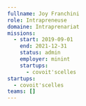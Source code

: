 ```yaml
---
fullname: Joy Franchini
role: Intrapreneuse
domaine: Intraprenariat
missions:
  - start: 2019-09-01
    end: 2021-12-31
    status: admin
    employer: minint
    startups:
      - covoit'scelles
startups:
  - covoit'scelles
teams: []
---
```

